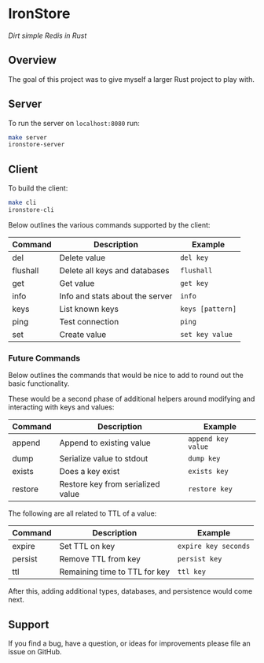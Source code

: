 # IronStore

*Dirt simple Redis in Rust*

## Overview

The goal of this project was to give myself a larger Rust project to play with.

## Server

To run the server on `localhost:8080` run:

```bash
make server
ironstore-server
```

## Client

To build the client:

```bash
make cli
ironstore-cli
```

Below outlines the various commands supported by the client:

| Command  | Description                     | Example            |
|----------|---------------------------------|--------------------|
| del      | Delete value                    | `del key`          |
| flushall | Delete all keys and databases   | `flushall`         |
| get      | Get value                       | `get key`          |
| info     | Info and stats about the server | `info`             |
| keys     | List known keys                 | `keys [pattern]`   |
| ping     | Test connection                 | `ping`             |
| set      | Create value                    | `set key value`    |

### Future Commands

Below outlines the commands that would be nice to add to round out the basic
functionality.

These would be a second phase of additional helpers around modifying and
interacting with keys and values:

| Command  | Description                       | Example            |
|----------|-----------------------------------|--------------------|
| append   | Append to existing value          | `append key value` |
| dump     | Serialize value to stdout         | `dump key`         |
| exists   | Does a key exist                  | `exists key`       |
| restore  | Restore key from serialized value | `restore key`      |

The following are all related to TTL of a value:

| Command  | Description                   | Example              |
|----------|-------------------------------|----------------------|
| expire   | Set TTL on key                | `expire key seconds` |
| persist  | Remove TTL from key           | `persist key`        |
| ttl      | Remaining time to TTL for key | `ttl key`            |

After this, adding additional types, databases, and persistence would come next.

## Support

If you find a bug, have a question, or ideas for improvements please file an
issue on GitHub.
